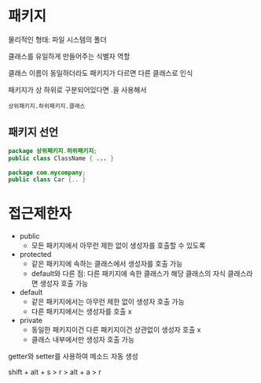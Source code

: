 # 패키지

물리적인 형태: 파일 시스템의 폴더

클래스를 유일하게 만들어주는 식별자 역할

클래스 이름이 동일하더라도 패키지가 다르면 다른 클래스로 인식



패키지가 상 하위로 구분되어있다면 .을 사용해서 

`상위패키지.하위패키지.클래스`



## 패키지 선언

```java
package 상위패키지.하위패키지;
public class ClassName { ... }
```



```java
package com.mycompany;
public class Car {.. }
```



# 접근제한자

* public
  * 모든 패키지에서 아무런 제한 없이 생성자를 호출할 수 있도록
* protected
  * 같은 패키지에 속하는 클래스에서 생성자를 호출 가능
  * default와 다른 점: 다른 패키지에 속한 클래스가 해당 클래스의 자식 클래스라면 생성자 호출 가능
* default
  * 같은 패키지에서는 아무런 제한 없이 생성자 호출 가능
  * 다른 패키지에서는 생성자를 호출 x
* private
  * 동일한 패키지이건 다른 패키지이건 상관없이 생성자 호출 x
  * 클래스 내부에서만 생성자 호출 가능 



getter와 setter를 사용하여 메소드 자동 생성

shift + alt + s > r > alt + a > r